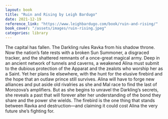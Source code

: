 ```yaml
---
layout: book
title: "Ruin and Rising by Leigh Bardugo"
date: 2021-12-19
reference_link: "https://www.leighbardugo.com/book/ruin-and-rising/"
book_cover: "/assets/images/ruin-rising.jpeg"
categories: library
---
```


The capital has fallen. The Darkling rules Ravka from his shadow throne. Now the nation’s fate rests with a broken Sun Summoner, a disgraced tracker, and the shattered remnants of a once-great magical army. Deep in an ancient network of tunnels and caverns, a weakened Alina must submit to the dubious protection of the Apparat and the zealots who worship her as a Saint. Yet her plans lie elsewhere, with the hunt for the elusive firebird and the hope that an outlaw prince still survives. Alina will have to forge new alliances and put aside old rivalries as she and Mal race to find the last of Morozova’s amplifiers. But as she begins to unravel the Darkling’s secrets, she reveals a past that will forever alter her understanding of the bond they share and the power she wields. The firebird is the one thing that stands between Ravka and destruction—and claiming it could cost Alina the very future she’s fighting for.
